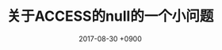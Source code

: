 ---
layout: post
title: 关于ACCESS的null的一个小问题
date: 2017-08-30 +0900
tags: access, sql
category: tech
---